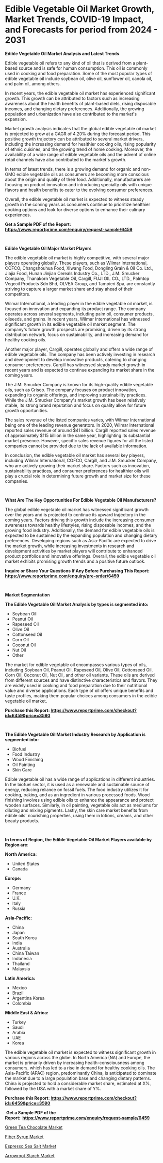 <p><h1>Edible Vegetable Oil Market Growth, Market Trends, COVID-19 Impact, and Forecasts for period from 2024 - 2031</h1></p><p><strong>Edible Vegetable Oil Market Analysis and Latest Trends</strong></p>
<p><p>Edible vegetable oil refers to any kind of oil that is derived from a plant-based source and is safe for human consumption. This oil is commonly used in cooking and food preparation. Some of the most popular types of edible vegetable oil include soybean oil, olive oil, sunflower oil, canola oil, and palm oil, among others.</p><p>In recent years, the edible vegetable oil market has experienced significant growth. This growth can be attributed to factors such as increasing awareness about the health benefits of plant-based diets, rising disposable incomes, and changing dietary preferences. Additionally, the growing population and urbanization have also contributed to the market's expansion.</p><p>Market growth analysis indicates that the global edible vegetable oil market is projected to grow at a CAGR of 4.20% during the forecast period. This positive growth trajectory can be attributed to several market drivers, including the increasing demand for healthier cooking oils, rising popularity of ethnic cuisines, and the growing trend of home cooking. Moreover, the availability of a wide range of edible vegetable oils and the advent of online retail channels have also contributed to the market's growth.</p><p>In terms of latest trends, there is a growing demand for organic and non-GMO edible vegetable oils as consumers are becoming more conscious about the origin and quality of their food. Additionally, manufacturers are focusing on product innovation and introducing specialty oils with unique flavors and health benefits to cater to the evolving consumer preferences.</p><p>Overall, the edible vegetable oil market is expected to witness steady growth in the coming years as consumers continue to prioritize healthier cooking options and look for diverse options to enhance their culinary experiences.</p></p>
<p><strong>Get a Sample PDF of the Report:&nbsp; <a href="https://www.reportprime.com/enquiry/request-sample/6459">https://www.reportprime.com/enquiry/request-sample/6459</a></strong></p>
<p>&nbsp;</p>
<p><strong>Edible Vegetable Oil Major Market Players</strong></p>
<p><p>The edible vegetable oil market is highly competitive, with several major players operating globally. These players, such as Wilmar International, COFCO, Changshouhua Food, Xiwang Food, Dongling Grain & Oil Co. Ltd., Jiajia Food, Hunan Jinjian Cereals Industry Co., LTD., J.M. Smucker Company, Thanakorn Vegetable Oil, Cargill, FUJI OIL CO., LTD., Palmtop Vegeoil Products Sdn Bhd, OLVEA Group, and Tampieri Spa, are constantly striving to capture a larger market share and stay ahead of their competitors.</p><p>Wilmar International, a leading player in the edible vegetable oil market, is focused on innovation and expanding its product range. The company operates across several segments, including palm oil, consumer products, oilseeds, and grains. In recent years, Wilmar International has witnessed significant growth in its edible vegetable oil market segment. The company's future growth prospects are promising, driven by its strong distribution network, focus on sustainability, and increasing demand for healthy cooking oils.</p><p>Another major player, Cargill, operates globally and offers a wide range of edible vegetable oils. The company has been actively investing in research and development to develop innovative products, catering to changing consumer preferences. Cargill has witnessed steady market growth in recent years and is expected to continue expanding its market share in the coming years.</p><p>The J.M. Smucker Company is known for its high-quality edible vegetable oils, such as Crisco. The company focuses on product innovation, expanding its organic offerings, and improving sustainability practices. While the J.M. Smucker Company's market growth has been relatively stable, its strong brand reputation and focus on quality allow for future growth opportunities.</p><p>The sales revenue of the listed companies varies, with Wilmar International being one of the leading revenue generators. In 2020, Wilmar International reported sales revenue of around $41 billion. Cargill reported sales revenue of approximately $115 billion in the same year, highlighting its substantial market presence. However, specific sales revenue figures for all the listed companies cannot be provided due to the lack of available information.</p><p>In conclusion, the edible vegetable oil market has several key players, including Wilmar International, COFCO, Cargill, and J.M. Smucker Company, who are actively growing their market share. Factors such as innovation, sustainability practices, and consumer preferences for healthier oils will play a crucial role in determining future growth and market size for these companies.</p></p>
<p>&nbsp;</p>
<p><strong>What Are The Key Opportunities For Edible Vegetable Oil Manufacturers?</strong></p>
<p><p>The global edible vegetable oil market has witnessed significant growth over the years and is projected to continue its upward trajectory in the coming years. Factors driving this growth include the increasing consumer awareness towards healthy lifestyles, rising disposable incomes, and the growing food industry. Additionally, the demand for edible vegetable oils is expected to be sustained by the expanding population and changing dietary preferences. Developing regions such as Asia-Pacific are expected to drive the market growth, while increasing investments in research and development activities by market players will contribute to enhanced product portfolios and innovative offerings. Overall, the edible vegetable oil market exhibits promising growth trends and a positive future outlook.</p></p>
<p><strong>Inquire or Share Your Questions If Any Before Purchasing This Report: <a href="https://www.reportprime.com/enquiry/pre-order/6459">https://www.reportprime.com/enquiry/pre-order/6459</a></strong></p>
<p>&nbsp;</p>
<p><strong>Market Segmentation</strong></p>
<p><strong>The Edible Vegetable Oil Market Analysis by types is segmented into:</strong></p>
<p><ul><li>Soybean Oil</li><li>Peanut Oil</li><li>Rapeseed Oil</li><li>Olive Oil</li><li>Cottonseed Oil</li><li>Corn Oil</li><li>Coconut Oil</li><li>Nut Oil</li><li>Other</li></ul></p>
<p><p>The market for edible vegetable oil encompasses various types of oils, including Soybean Oil, Peanut Oil, Rapeseed Oil, Olive Oil, Cottonseed Oil, Corn Oil, Coconut Oil, Nut Oil, and other oil variants. These oils are derived from different sources and have distinctive characteristics and flavors. They are widely used in cooking and food preparation due to their nutritional value and diverse applications. Each type of oil offers unique benefits and taste profiles, making them popular choices among consumers in the edible vegetable oil market.</p></p>
<p><strong>Purchase this Report:&nbsp;<a href="https://www.reportprime.com/checkout?id=6459&price=3590">https://www.reportprime.com/checkout?id=6459&price=3590</a></strong></p>
<p>&nbsp;</p>
<p><strong>The Edible Vegetable Oil Market Industry Research by Application is segmented into:</strong></p>
<p><ul><li>Biofuel</li><li>Food Industry</li><li>Wood Finishing</li><li>Oil Painting</li><li>Skin Care</li></ul></p>
<p><p>Edible vegetable oil has a wide range of applications in different industries. In the biofuel sector, it is used as a renewable and sustainable source of energy, reducing reliance on fossil fuels. The food industry utilizes it for cooking, baking, and as an ingredient in various processed foods. Wood finishing involves using edible oils to enhance the appearance and protect wooden surfaces. Similarly, in oil painting, vegetable oils act as mediums for diluting and mixing pigments. Lastly, the skin care market benefits from edible oils' nourishing properties, using them in lotions, creams, and other beauty products.</p></p>
<p>&nbsp;</p>
<p><strong>In terms of Region, the Edible Vegetable Oil Market Players available by Region are:</strong></p>
<p>
    <p> <strong> North America: </strong>
        <ul>
            <li>United States</li>
            <li>Canada</li>
        </ul>
        </p> 
    <p> <strong> Europe: </strong>
        <ul>
            <li>Germany</li>
            <li>France</li>
            <li>U.K.</li>
            <li>Italy</li>
            <li>Russia</li>
        </ul>
        </p> 
    <p> <strong> Asia-Pacific: </strong>
        <ul>
            <li>China</li>
            <li>Japan</li>
            <li>South Korea</li>
            <li>India</li>
            <li>Australia</li>
            <li>China Taiwan</li>
            <li>Indonesia</li>
            <li>Thailand</li>
            <li>Malaysia</li>
        </ul>
        </p> 
    <p> <strong> Latin America: </strong>
        <ul>
            <li>Mexico</li>
            <li>Brazil</li>
            <li>Argentina Korea</li>
            <li>Colombia</li>
        </ul>
        </p> 
    <p> <strong> Middle East & Africa: </strong>
        <ul>
            <li>Turkey</li>
            <li>Saudi</li>
            <li>Arabia</li>
            <li>UAE</li>
            <li>Korea</li>
        </ul>
    </p>
    </p>
<p><p>The edible vegetable oil market is expected to witness significant growth in various regions across the globe. In North America (NA) and Europe, the market is primarily driven by increasing health-consciousness among consumers, which has led to a rise in demand for healthy cooking oils. The Asia-Pacific (APAC) region, predominantly China, is anticipated to dominate the market due to a large population base and changing dietary patterns. China is projected to hold a considerable market share, estimated at X%, followed by the USA with a market share of Y%.</p></p>
<p><strong>Purchase this Report: <a href="https://www.reportprime.com/checkout?id=6459&price=3590">https://www.reportprime.com/checkout?id=6459&price=3590</a></strong></p>
<p>&nbsp;<strong>Get a Sample PDF of the Report:&nbsp;&nbsp;<a href="https://www.reportprime.com/enquiry/request-sample/6459">https://www.reportprime.com/enquiry/request-sample/6459</a></strong></p>
<p><strong></strong></p>
<p><p><a href="https://github.com/chartsaturn/Market-Research-Report-List-1/blob/main/green-tea-chocolate-market.md">Green Tea Chocolate Market</a></p><p><a href="https://github.com/Triciasol/Market-Research-Report-List-1/blob/main/fiber-syrup-market.md">Fiber Syrup Market</a></p><p><a href="https://github.com/jhcraigie/Market-Research-Report-List-1/blob/main/espresso-sea-salt-market.md">Espresso Sea Salt Market</a></p><p><a href="https://github.com/beatblasta/Market-Research-Report-List-1/blob/main/arrowroot-starch-market.md">Arrowroot Starch Market</a></p></p>